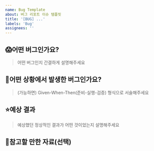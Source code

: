```yaml
---
name: Bug Template
about: 버그 리포트 이슈 템플릿
title: '[BUG] ...'
labels: 'Bug'
assignees: ''
---
```


## 😱어떤 버그인가요?

> 어떤 버그인지 간결하게 설명해주세요

## 🤔어떤 상황에서 발생한 버그인가요?

> (가능하면) Given-When-Then(준비-실행-검증) 형식으로 서술해주세요

## ⭐예상 결과

> 예상했던 정상적인 결과가 어떤 것이었는지 설명해주세요

## 📄참고할 만한 자료(선택)
